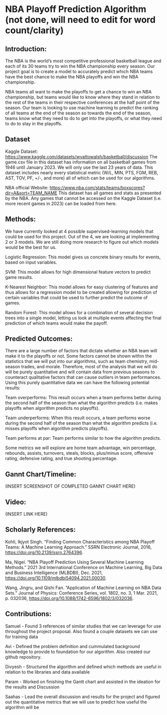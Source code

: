 # NBA Playoff Prediction Algorithm (not done, will need to edit for word count/clarity)


## Introduction:

The NBA is the world’s most competitive professional basketball league and each of its 30 teams try to win the NBA championship every season. Our project goal is to create a model to accurately predict which NBA teams have the best chance to make the NBA playoffs and win the NBA championship.

NBA teams all want to make the playoffs to get a chance to win an NBA championship, but teams would like to know where they stand in relation to the rest of the teams in their respective conferences at the half point of the season. Our team is looking to use machine learning to predict the ranking of all teams at the end of the season so towards the end of the season, teams know what they need to do to get into the playoffs, or what they need to do to stay in the playoffs.


## Dataset

Kaggle Dataset: https://www.kaggle.com/datasets/wyattowalsh/basketball/discussion
The game.csv file in this dataset has information on all basketball games from 1946 until January 2023. We will only use the last 23 years of data. This dataset includes nearly every statistical metric (W/L, MIN, PTS, FGM, REB, AST, TOV, PF, +/-, and more) all of which can be used for our algorithms.

NBA official Website: https://www.nba.com/stats/teams/boxscores?dir=A&sort=TEAM_NAME
This dataset has all games and stats as presented by the NBA. Any games that cannot be accessed on the Kaggle Dataset (i.e. more recent games in 2023) can be loaded from here.


## Methods:

We have currently looked at 4 possible supervised-learning models that could be used for this project. Out of the 4, we are looking at implementing 2 or 3 models. We are still doing more research to figure out which models would be the best for us. 

  Logistic Regression: This model  gives us concrete binary results for events, based on input variables.

  SVM: This model allows for high dimensional feature vectors to predict game results. 

  K-Nearest Neighbor: This model allows for easy clustering of features and thus allows for a regression model to be created allowing for prediction of certain variables that could be used to further predict the outcome of games. 

  Random Forest: This model allows for a combination of several decision trees into a single model, letting us look at multiple events affecting the final prediction of which teams would make the payoff.


## Predicted Outcomes:

There are a large number of factors that dictate whether an NBA team will make it to the playoffs or not. Some factors cannot be shown within the statistics that we will put into our algorithms, such as team chemistry, mid-season trades, and morale. Therefore, most of the analysis that we will do will be purely quantitative and will contain data from previous seasons to counteract qualitative factors that can cause outliers in team performances. Using this purely quantitative data we can have the following potential results:

Team overperforms: This result occurs when a team performs better during the second half of the season than what the algorithm predicts (i.e. makes playoffs when algorithm predicts no playoffs).

Team underperforms: When this result occurs, a team performs worse during the second half of the season than what the algorithm predicts (i.e. misses playoffs when algorithm predicts playoffs).

Team performs at par: Team performs similar to how the algorithm predicts. 
	
Some  metrics we will explore are home team advantage, win percentage, rebounds, assists, turnovers, steals, blocks, plus/minus score, offensive rating, defensive rating, and true shooting percentage.


## Gannt Chart/Timeline:

(INSERT SCREENSHOT OF COMPLETED GANNT CHART HERE)


## Video:

(INSERT LINK HERE)


## Scholarly References:

Kohli, Ikjyot Singh. “Finding Common Characteristics among NBA Playoff Teams: A Machine Learning Approach.” SSRN Electronic Journal, 2016, https://doi.org/10.2139/ssrn.2764396.

Ma, Nigel. “NBA Playoff Prediction Using Several Machine Learning Methods.” 2021 3rd International Conference on Machine Learning, Big Data and Business Intelligence (MLBDBI), Dec. 2021, https://doi.org/10.1109/mlbdbi54094.2021.00030. 

Wang, Jingru, and Qishi Fan. “Application of Machine Learning on NBA Data Sets.” Journal of Physics: Conference Series, vol. 1802, no. 3, 1 Mar. 2021, p. 032036, https://doi.org/10.1088/1742-6596/1802/3/032036. 


## Contributions:

Samuel - Found 3 references of similar studies that we can leverage for use throughout the project proposal. Also found a couple datasets we can use for training data

Avi - Defined the problem definition and cummulated background knowledge to provide to foundation for our algorithm. Also created our github repository. 

Divyesh - Structured the algorithm and defined which methods are useful in relation to the libraries and data available

Param - Worked on finishing the Gantt chart and assisted in the ideation for the results and Discussion

Saahas - Lead the overall discussion and results for the project and figured out the quantitative metrics that we will use to predict how useful the algorithm will be

